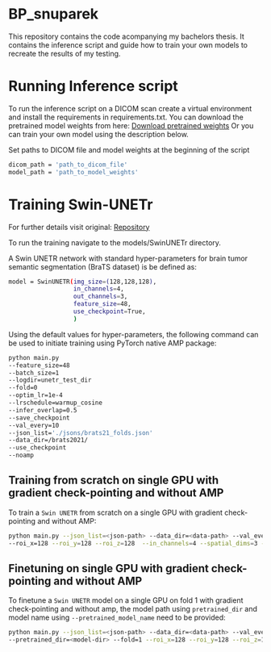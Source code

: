 # BP_snuparek
This repository contains the code acompanying my bachelors thesis. It contains the inference script and guide how to train your own models to recreate the results of my testing. 

# Running Inference script
To run the inference script on a DICOM scan create a virtual environment and install the requirements in requirements.txt. You can download the pretrained model weights from here: [Download pretrained weights](https://drive.google.com/file/d/14PvBIE4N53O7fyAwLrcyNabf8i94iqwT/view?usp=sharing)
Or you can train your own model using the description below.

Set paths to DICOM file and model weights at the beginning of the script

``` bash
dicom_path = 'path_to_dicom_file'
model_path = 'path_to_model_weights'
```

# Training Swin-UNETr
For further details visit original:
[Repository](https://github.com/Project-MONAI/research-contributions/tree/main/SwinUNETR/BRATS21)

To run the training navigate to the models/SwinUNETr directory.

A Swin UNETR network with standard hyper-parameters for brain tumor semantic segmentation (BraTS dataset) is be defined as:

``` bash
model = SwinUNETR(img_size=(128,128,128),
                  in_channels=4,
                  out_channels=3,
                  feature_size=48,
                  use_checkpoint=True,
                  )
```


Using the default values for hyper-parameters, the following command can be used to initiate training using PyTorch native AMP package:
``` bash
python main.py
--feature_size=48
--batch_size=1
--logdir=unetr_test_dir
--fold=0
--optim_lr=1e-4
--lrschedule=warmup_cosine
--infer_overlap=0.5
--save_checkpoint
--val_every=10
--json_list='./jsons/brats21_folds.json'
--data_dir=/brats2021/
--use_checkpoint
--noamp
```

## Training from scratch on single GPU with gradient check-pointing and without AMP

To train a `Swin UNETR` from scratch on a single GPU with gradient check-pointing and without AMP:

```bash
python main.py --json_list=<json-path> --data_dir=<data-path> --val_every=5 --noamp \
--roi_x=128 --roi_y=128 --roi_z=128  --in_channels=4 --spatial_dims=3 --use_checkpoint --feature_size=48
```

## Finetuning on single GPU with gradient check-pointing and without AMP

To finetune a `Swin UNETR`  model on a single GPU on fold 1 with gradient check-pointing and without amp,
the model path using `pretrained_dir` and model  name using `--pretrained_model_name` need to be provided:

```bash
python main.py --json_list=<json-path> --data_dir=<data-path> --val_every=5 --noamp --pretrained_model_name=<model-name> \
--pretrained_dir=<model-dir> --fold=1 --roi_x=128 --roi_y=128 --roi_z=128  --in_channels=4 --spatial_dims=3 --use_checkpoint --feature_size=48
```
